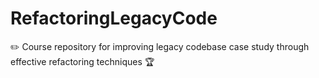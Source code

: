 # RefactoringLegacyCode
✏️ Course repository for improving legacy codebase case study through effective refactoring techniques 🏆
